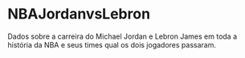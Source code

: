 # NBAJordanvsLebron

Dados sobre a carreira do Michael Jordan e Lebron James em toda a história da NBA e seus times qual os dois jogadores passaram.
